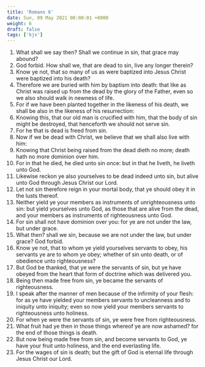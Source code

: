 ```yaml
---
title: 'Romans 6'
date: Sun, 09 May 2021 00:00:01 +0000
weight: 6
draft: false
tags: ['kjv'] 
---
```


1. What shall we say then? Shall we continue in sin, that grace may abound?
2. God forbid. How shall we, that are dead to sin, live any longer therein?
3. Know ye not, that so many of us as were baptized into Jesus Christ were baptized into his death?
4. Therefore we are buried with him by baptism into death: that like as Christ was raised up from the dead by the glory of the Father, even so we also should walk in newness of life.
5. For if we have been planted together in the likeness of his death, we shall be also in the likeness of his resurrection:
6. Knowing this, that our old man is crucified with him, that the body of sin might be destroyed, that henceforth we should not serve sin.
7. For he that is dead is freed from sin.
8. Now if we be dead with Christ, we believe that we shall also live with him:
9. Knowing that Christ being raised from the dead dieth no more; death hath no more dominion over him.
10. For in that he died, he died unto sin once: but in that he liveth, he liveth unto God.
11. Likewise reckon ye also yourselves to be dead indeed unto sin, but alive unto God through Jesus Christ our Lord.
12. Let not sin therefore reign in your mortal body, that ye should obey it in the lusts thereof.
13. Neither yield ye your members as instruments of unrighteousness unto sin: but yield yourselves unto God, as those that are alive from the dead, and your members as instruments of righteousness unto God.
14. For sin shall not have dominion over you: for ye are not under the law, but under grace.
15. What then? shall we sin, because we are not under the law, but under grace? God forbid.
16. Know ye not, that to whom ye yield yourselves servants to obey, his servants ye are to whom ye obey; whether of sin unto death, or of obedience unto righteousness?
17. But God be thanked, that ye were the servants of sin, but ye have obeyed from the heart that form of doctrine which was delivered you.
18. Being then made free from sin, ye became the servants of righteousness.
19. I speak after the manner of men because of the infirmity of your flesh: for as ye have yielded your members servants to uncleanness and to iniquity unto iniquity; even so now yield your members servants to righteousness unto holiness.
20. For when ye were the servants of sin, ye were free from righteousness.
21. What fruit had ye then in those things whereof ye are now ashamed? for the end of those things is death.
22. But now being made free from sin, and become servants to God, ye have your fruit unto holiness, and the end everlasting life.
23. For the wages of sin is death; but the gift of God is eternal life through Jesus Christ our Lord.
